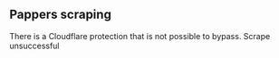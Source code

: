 


## Pappers scraping

There is a Cloudflare protection that is not possible to bypass. Scrape unsuccessful

